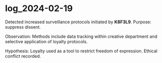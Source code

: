 # log_2024-02-19

Detected increased surveillance protocols initiated by **K8F3L9**. Purpose: suppress dissent.

Observation: Methods include data tracking within creative department and selective application of loyalty protocols.

Hypothesis: Loyalty used as a tool to restrict freedom of expression. Ethical conflict recorded.
